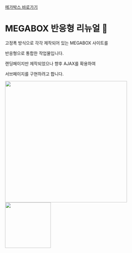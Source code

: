 [메가박스 바로가기](https://pam7461.github.io/megabox/)  
# MEGABOX 반응형 리뉴얼 🎥  
고정폭 방식으로 각각 제작되어 있는 MEGABOX 사이트를  

반응형으로 통합한 작업물입니다.  

랜딩페이지만 제작되었으나 향후 AJAX를 확용하여  

서브페이지를 구현하려고 합니다.  

<img src="https://pam7461.github.io/megabox/images/desktop.jpg" width="400">
<img src="https://pam7461.github.io/megabox/images/mobile.jpg" width="150">
